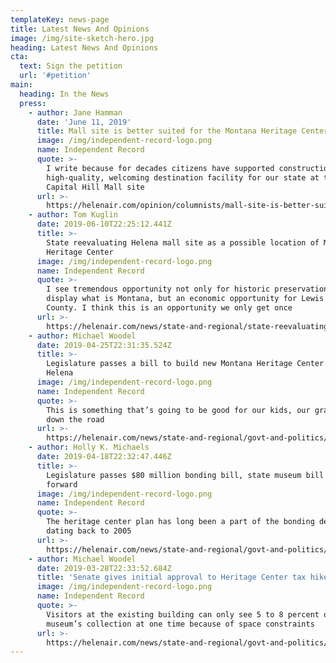 ```yaml
---
templateKey: news-page
title: Latest News And Opinions
image: /img/site-sketch-hero.jpg
heading: Latest News And Opinions
cta:
  text: Sign the petition
  url: '#petition'
main:
  heading: In the News
  press:
    - author: Jane Hamman
      date: 'June 11, 2019'
      title: Mall site is better suited for the Montana Heritage Center
      image: /img/independent-record-logo.png
      name: Independent Record
      quote: >-
        I write because for decades citizens have supported construction of a
        high-quality, welcoming destination facility for our state at the
        Capital Hill Mall site
      url: >-
        https://helenair.com/opinion/columnists/mall-site-is-better-suited-for-montana-heritage-center/article_99977668-1ed1-5a70-b4f0-4c55dae872d9.html
    - author: Tom Kuglin
      date: 2019-06-10T22:25:12.441Z
      title: >-
        State reevaluating Helena mall site as a possible location of Montana
        Heritage Center  
      image: /img/independent-record-logo.png
      name: Independent Record
      quote: >-
        I see tremendous opportunity not only for historic preservation and to
        display what is Montana, but an economic opportunity for Lewis and Clark
        County. I think this is an opportunity we only get once
      url: >-
        https://helenair.com/news/state-and-regional/state-reevaluating-helena-mall-site-as-possible-location-of-montana/article_1a98bf6e-07e7-592a-886e-42a41eca7405.html
    - author: Michael Woodel
      date: 2019-04-25T22:31:35.524Z
      title: >-
        Legislature passes a bill to build new Montana Heritage Center in
        Helena 
      image: /img/independent-record-logo.png
      name: Independent Record
      quote: >-
        This is something that’s going to be good for our kids, our grandkids
        down the road
      url: >-
        https://helenair.com/news/state-and-regional/govt-and-politics/legislature-passes-bill-to-build-new-montana-heritage-center-in/article_5534a18e-bab5-5d8f-b175-4bbbdff5c478.html
    - author: Holly K. Michaels
      date: 2019-04-18T22:32:47.446Z
      title: >-
        Legislature passes $80 million bonding bill, state museum bill moves
        forward 
      image: /img/independent-record-logo.png
      name: Independent Record
      quote: >-
        The heritage center plan has long been a part of the bonding debate,
        dating back to 2005
      url: >-
        https://helenair.com/news/state-and-regional/govt-and-politics/legislature-passes-million-bonding-bill-state-museum-bill-moves-forward/article_3ddbcf68-4294-5606-92ea-ff26ed07c1b9.html
    - author: Michael Woodel
      date: 2019-03-28T22:33:52.684Z
      title: 'Senate gives initial approval to Heritage Center tax hike '
      image: /img/independent-record-logo.png
      name: Independent Record
      quote: >-
        Visitors at the existing building can only see 5 to 8 percent of the
        museum’s collection at one time because of space constraints
      url: >-
        https://helenair.com/news/state-and-regional/govt-and-politics/senate-gives-initial-approval-to-heritage-center-tax-hike/article_b4bdf4a0-4ced-5350-8bf5-b0a9e1f47c14.html
---
```


